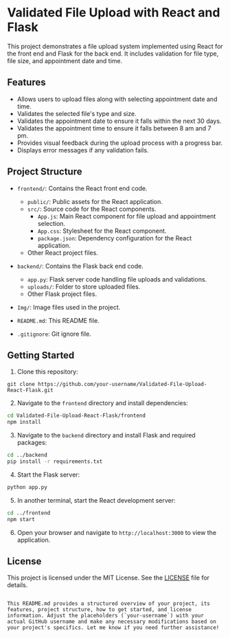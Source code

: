 
# Validated File Upload with React and Flask

This project demonstrates a file upload system implemented using React for the front end and Flask for the back end. It includes validation for file type, file size, and appointment date and time.

## Features

- Allows users to upload files along with selecting appointment date and time.
- Validates the selected file's type and size.
- Validates the appointment date to ensure it falls within the next 30 days.
- Validates the appointment time to ensure it falls between 8 am and 7 pm.
- Provides visual feedback during the upload process with a progress bar.
- Displays error messages if any validation fails.

## Project Structure

- `frontend/`: Contains the React front end code.
  - `public/`: Public assets for the React application.
  - `src/`: Source code for the React components.
    - `App.js`: Main React component for file upload and appointment selection.
    - `App.css`: Stylesheet for the React component.
    - `package.json`: Dependency configuration for the React application.
  - Other React project files.

- `backend/`: Contains the Flask back end code.
  - `app.py`: Flask server code handling file uploads and validations.
  - `uploads/`: Folder to store uploaded files.
  - Other Flask project files.

- `Img/`: Image files used in the project.

- `README.md`: This README file.

- `.gitignore`: Git ignore file.

## Getting Started

1. Clone this repository:

```
git clone https://github.com/your-username/Validated-File-Upload-React-Flask.git
```

2. Navigate to the `frontend` directory and install dependencies:

```bash
cd Validated-File-Upload-React-Flask/frontend
npm install
```

3. Navigate to the `backend` directory and install Flask and required packages:

```bash
cd ../backend
pip install -r requirements.txt
```

4. Start the Flask server:

```bash
python app.py
```

5. In another terminal, start the React development server:

```bash
cd ../frontend
npm start
```

6. Open your browser and navigate to `http://localhost:3000` to view the application.

## License

This project is licensed under the MIT License. See the [LICENSE](LICENSE) file for details.
```

This README.md provides a structured overview of your project, its features, project structure, how to get started, and license information. Adjust the placeholders (`your-username`) with your actual GitHub username and make any necessary modifications based on your project's specifics. Let me know if you need further assistance!
